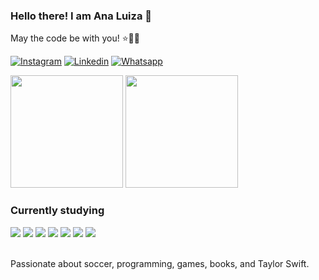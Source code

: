 ### Hello there! I am Ana Luiza 👋
May the code be with you! ⭐👩‍💻

[![Instagram](https://img.shields.io/badge/Instagram-E4405F?style=for-the-badge&logo=instagram&logoColor=white)](https://www.instagram.com/analuizalemos/)
[![Linkedin](https://img.shields.io/badge/LinkedIn-0077B5?style=for-the-badge&logo=linkedin&logoColor=white)](https://www.linkedin.com/in/ana-luiza-lemos-58485b25b/)
[![Whatsapp](https://img.shields.io/badge/WhatsApp-25D366?style=for-the-badge&logo=whatsapp&logoColor=white)](https://wa.me/5561999490666)

<div>
    <img height="180em" src=https://github-readme-stats.vercel.app/api?username=analuizalemos&theme=dark&show_icons=true>
    <img height="180em" src=https://github-readme-stats.vercel.app/api/top-langs/?username=analuizalemos&theme=dark&layout=compact>
</div>

### Currently studying 

<div>
    <img src=https://img.shields.io/badge/Python-14354C?style=for-the-badge&logo=python&logoColor=white>
    <img src=https://img.shields.io/badge/HTML5-E34F26?style=for-the-badge&logo=html5&logoColor=white>
    <img src=https://img.shields.io/badge/CSS3-1572B6?style=for-the-badge&logo=css3&logoColor=white>
    <img src=https://img.shields.io/badge/Java-ED8B00?style=for-the-badge&logo=openjdk&logoColor=white>
    <img src=https://img.shields.io/badge/JavaScript-323330?style=for-the-badge&logo=javascript&logoColor=F7DF1E>
    <img src=https://img.shields.io/badge/PHP-777BB4?style=for-the-badge&logo=php&logoColor=white>
    <img src=https://img.shields.io/badge/MySQL-005C84?style=for-the-badge&logo=mysql&logoColor=white>
</div>
<br>

Passionate about soccer, programming, games, books, and Taylor Swift.




